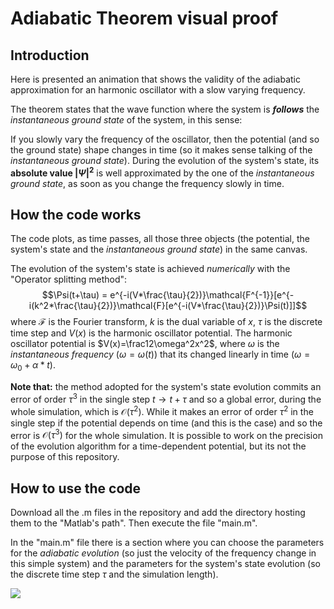 # Adiabatic Theorem visual proof
## Introduction
Here is presented an animation that shows the validity of the adiabatic approximation for an harmonic oscillator with a slow varying frequency.

The theorem states that the wave function where the system is _**follows**_ the _instantaneous ground state_ of the system, in this sense:

If you slowly vary the frequency of the oscillator, then the potential (and so the ground state) shape changes in time (so it makes sense talking of the _instantaneous ground state_). During the evolution of the system's state, its **absolute value $|\Psi|^2$** is well approximated by the one of the _instantaneous ground state_, as soon as you change the frequency slowly in time.
## How the code works
The code plots, as time passes, all those three objects (the potential, the system's state and the  _instantaneous ground state_) in the same canvas.

The evolution of the system's state is achieved _numerically_ with the "Operator splitting method":
$$\Psi(t+\tau) = e^{-i(V*\frac{\tau}{2})}\mathcal{F^{-1}}[e^{-i(k^2*\frac{\tau}{2})}\mathcal{F}[e^{-i(V*\frac{\tau}{2})}\Psi(t)]]$$
where $\mathcal{F}$ is the Fourier transform, $k$ is the dual variable of $x$, $\tau$ is the discrete time step and $V(x)$ is the harmonic oscillator potential.
The harmonic oscillator potential is $V(x)=\frac12\omega^2x^2$, where $\omega$ is the _instantaneous frequency_ ($\omega = \omega(t)$) that its changed linearly in time ($\omega = \omega_0 + \alpha*t$).

**Note that:** the method adopted for the system's state evolution commits an error of order $\tau^3$ in the single step $t\rightarrow t+\tau$ and so a global error, during the whole simulation, which is $\mathcal{O}(\tau^2)$. While it makes an error of order $\tau^2$ in the single step if the potential depends on time (and this is the case) and so the error is $\mathcal{O}(\tau^3)$ for the whole simulation.
It is possible to work on the precision of the evolution algorithm for a time-dependent potential, but its not the purpose of this repository.

## How to use the code
Download all the .m files in the repository and add the directory hosting them to the "Matlab's path". Then execute the file "main.m".

In the "main.m" file there is a section where you can choose the parameters for the _adiabatic evolution_ (so just the velocity of the frequency change in this simple system) and the parameters for the system's state evolution (so the discrete time step $\tau$ and the simulation length).


![](https://github.com/Your_Repository_Name/adiabatic_abs_harm.gif)
